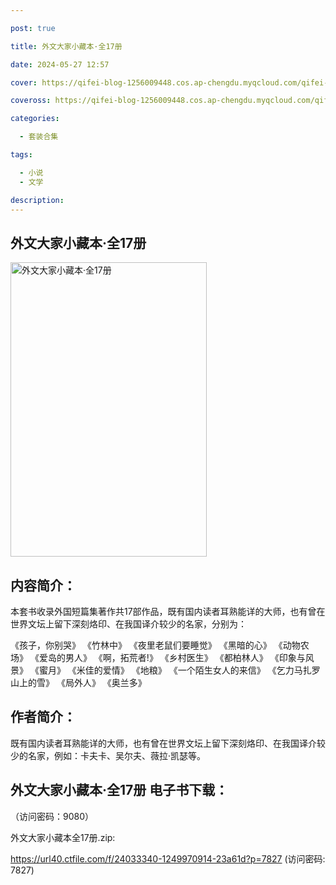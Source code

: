 ```yaml
---

post: true

title: 外文大家小藏本·全17册

date: 2024-05-27 12:57

cover: https://qifei-blog-1256009448.cos.ap-chengdu.myqcloud.com/qifei-blog/65ffec2a9f345e8d03d8b210.jpg

coveross: https://qifei-blog-1256009448.cos.ap-chengdu.myqcloud.com/qifei-blog/65ffec2a9f345e8d03d8b210.jpg

categories:

  - 套装合集

tags:

  - 小说
  - 文学

description:
---
```


## 外文大家小藏本·全17册
<img alt="外文大家小藏本·全17册 " class="aligncenter loaded" data-was-processed="true" decoding="async" fetchpriority="high" height="471" src="https://qifei-blog-1256009448.cos.ap-chengdu.myqcloud.com/qifei-blog/65ffec2a9f345e8d03d8b210.jpg" style="cursor: zoom-in;" width="314"/>

## 内容简介：

本套书收录外国短篇集著作共17部作品，既有国内读者耳熟能详的大师，也有曾在世界文坛上留下深刻烙印、在我国译介较少的名家，分别为：<br/>

《孩子，你别哭》 《竹林中》 《夜里老鼠们要睡觉》 《黑暗的心》 《动物农场》 《爱岛的男人》 《啊，拓荒者!》 《乡村医生》 《都柏林人》 《印象与风景》 《蜜月》 《米佳的爱情》 《地粮》 《一个陌生女人的来信》 《乞力马扎罗山上的雪》 《局外人》 《奥兰多》

## 作者简介：

既有国内读者耳熟能详的大师，也有曾在世界文坛上留下深刻烙印、在我国译介较少的名家，例如：卡夫卡、吴尔夫、薇拉·凯瑟等。

## 外文大家小藏本·全17册 电子书下载：

 （访问密码：9080）

外文大家小藏本全17册.zip: 

https://url40.ctfile.com/f/24033340-1249970914-23a61d?p=7827 (访问密码: 7827)
